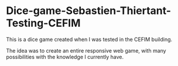 # Dice-game-Sebastien-Thiertant-Testing-CEFIM

This is a dice game created when I was tested in the CEFIM building.

The idea was to create an entire responsive web game, with many possibilities with the knowledge I currently have.

